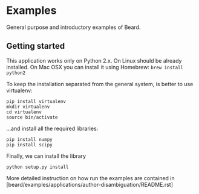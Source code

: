 # Examples

General purpose and introductory examples of Beard.

## Getting started

This application works only on Python 2.x. On Linux should be already installed. 
On Mac OSX you can install it using Homebrew: `brew install python2`

To keep the installation separated from the general system, is better to use virtualenv: 
```
pip install virtualenv
mkdir virtualenv
cd virtualenv
source bin/activate
```

...and install all the required libraries: 

```
pip install numpy 
pip install scipy
```

Finally, we can install the library

```
python setup.py install
```

More detailed instruction on how run the examples are contained in [beard/examples/applications/author-disambiguation/README.rst]
